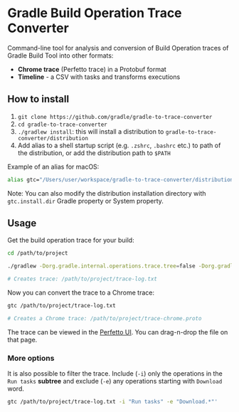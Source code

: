 # Gradle Build Operation Trace Converter

Command-line tool for analysis and conversion of Build Operation traces of Gradle Build Tool into other formats:

* **Chrome trace** (Perfetto trace) in a Protobuf format
* **Timeline** - a CSV with tasks and transforms executions

## How to install

1. `git clone https://github.com/gradle/gradle-to-trace-converter`
2. `cd gradle-to-trace-converter`
3. `./gradlew install`: this will install a distribution to `gradle-to-trace-converter/distribution`
4. Add alias to a shell startup script (e.g. `.zshrc`, `.bashrc` etc.) to path of the distribution, or add the
   distribution path to `$PATH`

Example of an alias for macOS:

```sh
alias gtc="/Users/user/workspace/gradle-to-trace-converter/distribution/bin/gtc"
```

Note: You can also modify the distribution installation directory with `gtc.install.dir` Gradle property or System
property.

## Usage

Get the build operation trace for your build:

```sh
cd /path/to/project

./gradlew -Dorg.gradle.internal.operations.trace.tree=false -Dorg.gradle.internal.operations.trace=/path/to/project/trace

# Creates trace: /path/to/project/trace-log.txt 
```

Now you can convert the trace to a Chrome trace:

```sh
gtc /path/to/project/trace-log.txt 

# Creates a Chrome trace: /path/to/project/trace-chrome.proto
```

The trace can be viewed in the [Perfetto UI](https://ui.perfetto.dev/).
You can drag-n-drop the file on that page.

### More options

It is also possible to filter the trace.
Include (`-i`) only the operations in the `Run tasks` **subtree**
and exclude (`-e`) any operations starting with `Download` word.

```sh
gtc /path/to/project/trace-log.txt -i "Run tasks" -e "Download.*"'
```
